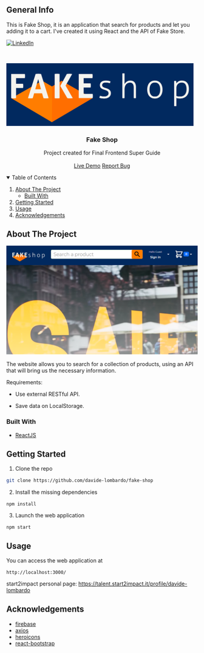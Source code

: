 
## General Info
This is Fake Shop, it is an application that search for products and let you adding it to a cart. I've created it using React and the API of Fake Store.

[![LinkedIn][linkedin-shield]][linkedin-url]

<!-- PROJECT LOGO -->
<br />
<p align="center">
  <a href="https://e-app-8e18f.web.app/">
    <img src="/logo.png" alt="Screenshot">
  </a>

  <h3 align="center">Fake Shop</h3>

  <p align="center">
    Project created for Final Frontend Super Guide
    <br />
    <br />
    <a href='https://e-app-8e18f.web.app/'>Live Demo</a>
    <a href="https://github.com/davide-lombardo/fake-shop/issues">Report Bug</a>
  </p>
</p>

<!-- TABLE OF CONTENTS -->
<details open="open">
  <summary>Table of Contents</summary>
  <ol>
    <li>
      <a href="#about-the-project">About The Project</a>
      <ul>
        <li><a href="#built-with">Built With</a></li>
      </ul>
    </li>
    <li><a href="#getting-started">Getting Started</a></li>
    <li><a href="#usage">Usage</a></li>
    <li><a href="#acknowledgements">Acknowledgements</a></li>
  </ol>
</details>

<!-- ABOUT THE PROJECT -->

## About The Project

[![Website Screenshot][product-screenshot]]()

The website allows you to search for a collection of products, using an API that will bring us the necessary information.

Requirements:

- Use external RESTful API.

- Save data on LocalStorage.


### Built With

- [ReactJS](https://reactjs.org/)

<!-- GETTING STARTED -->

## Getting Started

1. Clone the repo

```sh
git clone https://github.com/davide-lombardo/fake-shop
```

2. Install the missing dependencies

```npm
npm install
```

3. Launch the web application

```npm
npm start
```

<!-- USAGE -->

## Usage

You can access the web application at

```url
http://localhost:3000/
```

start2impact personal page: https://talent.start2impact.it/profile/davide-lombardo

<!-- ACKNOWLEDGEMENTS -->

## Acknowledgements
- [firebase](https://github.com/firebase/)
- [axios](https://github.com/axios/axios)
- [heroicons](https://github.com/tailwindlabs/heroicons)
- [react-bootstrap](https://github.com/react-bootstrap/react-bootstrap)


<!-- MARKDOWN LINKS & IMAGES -->
<!-- https://www.markdownguide.org/basic-syntax/#reference-style-links -->

[issues-shield]: https://img.shields.io/github.com/davide-lombardo/fake-shop/repo.svg?style=for-the-badge
[issues-url]: https://github.com/davide-lombardo/fake-shop/issues
[linkedin-shield]: https://img.shields.io/badge/-LinkedIn-black.svg?style=for-the-badge&logo=linkedin&colorB=555
[linkedin-url]: https://www.linkedin.com/in/davide-lombardo-profile/
[product-screenshot]: /screenshot.png

